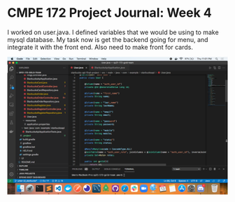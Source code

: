 # CMPE 172 Project Journal: Week 4

I worked on user.java. I defined variables that we would be using to make mysql database. My task now is get the backend going for menu, and integrate it with the front end. Also need to make front for cards.

![](Images/Screen%20Shot%202021-05-13%20at%2011.01.49%20PM.png)
